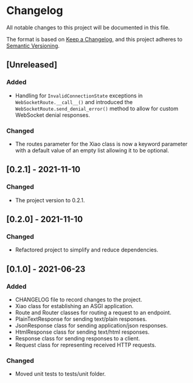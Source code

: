 # Changelog
All notable changes to this project will be documented in this file.

The format is based on [Keep a Changelog](https://keepachangelog.com/en/1.0.0/),
and this project adheres to [Semantic Versioning](https://semver.org/spec/v2.0.0.html).

## [Unreleased]
### Added
- Handling for ``InvalidConnectionState`` exceptions in ``WebSocketRoute.__call__()`` and introduced the ``WebSocketRoute.send_denial_error()`` method to allow for custom WebSocket denial responses.

### Changed
- The routes parameter for the Xiao class is now a keyword parameter with a default value of an empty list allowing it to be optional.

## [0.2.1] - 2021-11-10
### Changed
- The project version to 0.2.1.

## [0.2.0] - 2021-11-10
### Changed
- Refactored project to simplify and reduce dependencies.

## [0.1.0] - 2021-06-23
### Added
- CHANGELOG file to record changes to the project.
- Xiao class for establishing an ASGI application.
- Route and Router classes for routing a request to an endpoint.
- PlainTextResponse for sending text/plain responses.
- JsonResponse class for sending application/json responses.
- HtmlResponse class for sending text/html responses.
- Response class for sending responses to a client.
- Request class for representing received HTTP requests.

### Changed
- Moved unit tests to tests/unit folder.
